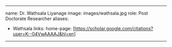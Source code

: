 
---
name: Dr. Wathsala Liyanage
image: images/wathsala.jpg
role: Post Doctorate Researcher
aliases:
  - Wathsala
links:
  home-page: [https://scholar.google.com/citations?user=K--04VwAAAAJ&hl=en]
---


